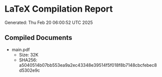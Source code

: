 # LaTeX Compilation Report
Generated: Thu Feb 20 06:00:52 UTC 2025
## Compiled Documents
- main.pdf
  - Size: 32K
  - SHA256: a5040514b07bb553ea9a2ec43348e39514f5f018f8b7148cbcfebec8d5302e9c
